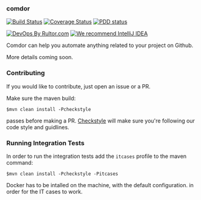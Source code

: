 ### comdor

[![Build Status](https://travis-ci.org/amihaiemil/comdor.svg?branch=master)](https://travis-ci.org/amihaiemil/comdor)
[![Coverage Status](https://coveralls.io/repos/github/amihaiemil/comdor/badge.svg?branch=master)](https://coveralls.io/github/amihaiemil/comdor?branch=master)
[![PDD status](http://www.0pdd.com/svg?name=amihaiemil/comdor)](http://www.0pdd.com/p?name=amihaiemil/comdor)

[![DevOps By Rultor.com](http://www.rultor.com/b/amihaiemil/comdor)](http://www.rultor.com/p/amihaiemil/comdor)
[![We recommend IntelliJ IDEA](http://amihaiemil.github.io/images/intellij-idea-recommend.svg)](https://www.jetbrains.com/idea/)

Comdor can help you automate anything related to your project on Github.

More details coming soon.

### Contributing 

If you would like to contribute, just open an issue or a PR.

Make sure the maven build:

``$mvn clean install -Pcheckstyle``

passes before making a PR. [Checkstyle](http://checkstyle.sourceforge.net/) will make sure
you're following our code style and guidlines.

### Running Integration Tests

In order to run the integration tests add the ``itcases`` profile to the maven command:

``$mvn clean install -Pcheckstyle -Pitcases``

Docker has to be intalled on the machine, with the default configuration. in order for the IT cases to work.
